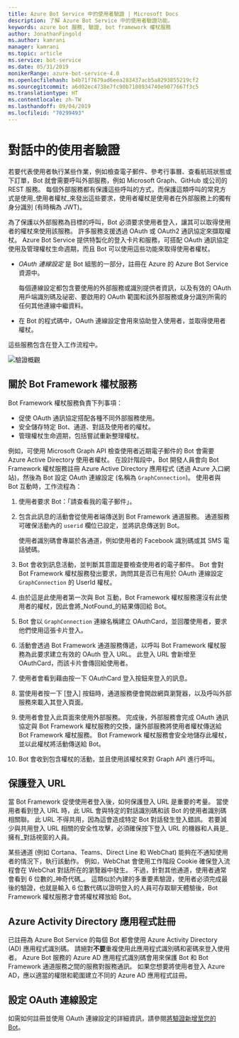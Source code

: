 ```yaml
---
title: Azure Bot Service 中的使用者驗證 | Microsoft Docs
description: 了解 Azure Bot Service 中的使用者驗證功能。
keywords: azure bot 服務, 驗證, bot framework 權杖服務
author: JonathanFingold
ms.author: kamrani
manager: kamrani
ms.topic: article
ms.service: bot-service
ms.date: 05/31/2019
monikerRange: azure-bot-service-4.0
ms.openlocfilehash: b4b71f7679ad6eea283437acb5a8293855219cf2
ms.sourcegitcommit: a6d02ec4738e7fc90b7108934740e9077667f3c5
ms.translationtype: HT
ms.contentlocale: zh-TW
ms.lasthandoff: 09/04/2019
ms.locfileid: "70299493"
---
```

# <a name="user-authentication-within-a-conversation"></a>對話中的使用者驗證

若要代表使用者執行某些作業，例如檢查電子郵件、參考行事曆、查看航班狀態或下訂單，Bot 就會需要呼叫外部服務，例如 Microsoft Graph、GitHub 或公司的 REST 服務。
每個外部服務都有保護這些呼叫的方式，而保護這類呼叫的常見方式是使用_使用者權杖_來發出這些要求，使用者權杖是使用者在外部服務上的獨有身分識別 (有時稱為 JWT)。

為了保護以外部服務為目標的呼叫，Bot 必須要求使用者登入，讓其可以取得使用者的權杖來使用該服務。
許多服務支援透過 OAuth 或 OAuth2 通訊協定來擷取權杖。
Azure Bot Service 提供特製化的登入卡片和服務，可搭配 OAuth 通訊協定使用及管理權杖生命週期，而且 Bot 可以使用這些功能來取得使用者權杖。

- _OAuth 連線設定_ 是 Bot 組態的一部分，註冊在 Azure 的 Azure Bot Service 資源中。

    每個連線設定都包含要使用的外部服務或識別提供者資訊，以及有效的 OAuth 用戶端識別碼及祕密、要啟用的 OAuth 範圍和該外部服務或身分識別所需的任何其他連線中繼資料。

- 在 Bot 的程式碼中，OAuth 連線設定會用來協助登入使用者，並取得使用者權杖。

這些服務包含在登入工作流程中。

![驗證概觀](./media/bot-builder-concept-authentication.png)

## <a name="about-the-bot-framework-token-service"></a>關於 Bot Framework 權杖服務

Bot Framework 權杖服務負責下列事項：

- 促使 OAuth 通訊協定搭配各種不同外部服務使用。
- 安全儲存特定 Bot、通道、對話及使用者的權杖。
- 管理權杖生命週期，包括嘗試重新整理權杖。

例如，可使用 Microsoft Graph API 檢查使用者近期電子郵件的 Bot 會需要 Azure Active Directory 使用者權杖。 在設計階段中，Bot 開發人員會向 Bot Framework 權杖服務註冊 Azure Active Directory 應用程式 (透過 Azure 入口網站)，然後為 Bot 設定 OAuth 連線設定 (名稱為 `GraphConnection`)。 使用者與 Bot 互動時，工作流程為：

1. 使用者要求 Bot：「請查看我的電子郵件」。
1. 包含此訊息的活動會從使用者端傳送到 Bot Framework 通道服務。 通道服務可確保活動內的 `userid` 欄位已設定，並將訊息傳送到 Bot。

    使用者識別碼會專屬於各通道，例如使用者的 Facebook 識別碼或其 SMS 電話號碼。

1. Bot 會收到訊息活動，並判斷其意圖是要檢查使用者的電子郵件。 Bot 會對 Bot Framework 權杖服務發出要求，詢問其是否已有用於 OAuth 連線設定 `GraphConnection` 的 UserId 權杖。
1. 由於這是此使用者第一次與 Bot 互動，Bot Framework 權杖服務還沒有此使用者的權杖，因此會將_NotFound_的結果傳回給 Bot。
1. Bot 會以 `GraphConnection` 連線名稱建立 OAuthCard，並回覆使用者，要求他們使用這張卡片登入。
1. 活動會透過 Bot Framework 通道服務傳遞，以呼叫 Bot Framework 權杖服務為此要求建立有效的 OAuth 登入 URL。 此登入 URL 會新增至 OAuthCard，而該卡片會傳回給使用者。
1. 使用者會看到藉由按一下 OAuthCard 登入按鈕來登入的訊息。
1. 當使用者按一下 [登入] 按鈕時，通道服務便會開啟網頁瀏覽器，以及呼叫外部服務來載入其登入頁面。
1. 使用者會登入此頁面來使用外部服務。 完成後，外部服務會完成 OAuth 通訊協定與 Bot Framework 權杖服務的交換，讓外部服務將使用者權杖傳送給 Bot Framework 權杖服務。 Bot Framework 權杖服務會安全地儲存此權杖，並以此權杖將活動傳送給 Bot。
1. Bot 會收到包含權杖的活動，並且使用該權杖來對 Graph API 進行呼叫。

## <a name="securing-the-sign-in-url"></a>保護登入 URL

當 Bot Framework 促使使用者登入後，如何保護登入 URL 是重要的考量。 當使用者看到登入 URL 時，此 URL 會與特定的對話識別碼和該 Bot 的使用者識別碼相關聯。 此 URL 不得共用，因為這會造成特定 Bot 對話發生登入錯誤。 若要減少與共用登入 URL 相關的安全性攻擊，必須確保按下登入 URL 的機器和人員是_擁有_對話視窗的人員。

某些通道 (例如 Cortana、Teams、Direct Line 和 WebChat) 能夠在不通知使用者的情況下，執行該動作。 例如，WebChat 會使用工作階段 Cookie 確保登入流程會在 WebChat 對話所在的瀏覽器中發生。 不過，針對其他通道，使用者通常會看到 6 位數的_神奇代碼_。 這類似於內建的多重要素驗證，使用者必須完成最後的驗證，也就是輸入 6 位數代碼以證明登入的人員可存取聊天體驗後，Bot Framework 權杖服務才會將權杖釋放給 Bot。

## <a name="azure-activity-directory-application-registration"></a>Azure Activity Directory 應用程式註冊

已註冊為 Azure Bot Service 的每個 Bot 都會使用 Azure Activity Directory (AD) 應用程式識別碼。 請絕對**不要**重複使用此應用程式識別碼和密碼來登入使用者。 Azure Bot 服務的 Azure AD 應用程式識別碼會用來保護 Bot 和 Bot Framework 通道服務之間的服務對服務通訊。 如果您想要將使用者登入 Azure AD，應以適當的權限和範圍建立不同的 Azure AD 應用程式註冊。

## <a name="configure-an-oauth-connection-setting"></a>設定 OAuth 連線設定

如需如何註冊並使用 OAuth 連線設定的詳細資訊，請參閱[將驗證新增至您的 Bot](bot-builder-authentication.md)。
